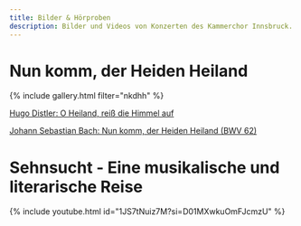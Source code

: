 ```yaml
---
title: Bilder & Hörproben
description: Bilder und Videos von Konzerten des Kammerchor Innsbruck.
---
```


# Nun komm, der Heiden Heiland

{% include gallery.html filter="nkdhh" %}

[Hugo Distler: O Heiland, reiß die Himmel auf](https://www.youtube.com/watch?v=UDuZ_4PoKzo)

[Johann Sebastian Bach: Nun komm, der Heiden Heiland (BWV 62)](https://www.youtube.com/watch?v=oStF6d-TX_U)

# Sehnsucht - Eine musikalische und literarische Reise

{% include youtube.html id="1JS7tNuiz7M?si=D01MXwkuOmFJcmzU" %}

